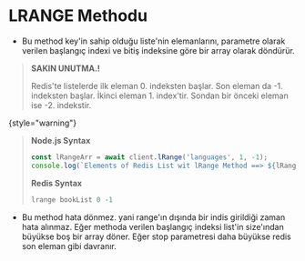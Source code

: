 # LRANGE Methodu

* Bu method key'in sahip olduğu liste'nin elemanlarını, parametre olarak verilen başlangıç indexi ve bitiş indeksine
  göre bir array olarak döndürür.

> **SAKIN UNUTMA.!**
> 
> Redis'te listelerde ilk eleman 0. indeksten başlar. Son eleman da -1. indeksten başlar.
> İkinci eleman 1. index'tir. Sondan bir önceki eleman ise -2. indekstir.
>
{style="warning"}

> <b>Node.js Syntax</b>
> ````javascript
> const lRangeArr = await client.lRange('languages', 1, -1);
> console.log(`Elements of Redis List wit lRange Method ==> ${lRangeArr}`);
> ````
> <b>Redis Syntax</b>
> ````SQL
> lrange bookList 0 -1
> ````

* Bu method hata dönmez. yani range'ın dışında bir indis girildiği zaman hata alınmaz. Eğer methoda verilen
  başlangıç indeksi list'in size'ından büyükse boş bir array döner. Eğer stop parametresi daha büyükse redis son eleman gibi
  davranır.